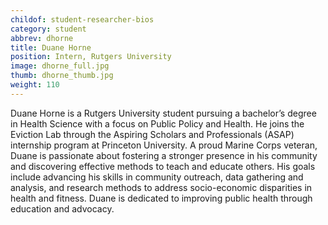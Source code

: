 ```yaml
---
childof: student-researcher-bios
category: student
abbrev: dhorne
title: Duane Horne
position: Intern, Rutgers University
image: dhorne_full.jpg
thumb: dhorne_thumb.jpg
weight: 110
---
```

Duane Horne is a Rutgers University student pursuing a bachelor’s degree in Health Science with a focus on Public Policy and Health. He joins the Eviction Lab through the Aspiring Scholars and Professionals (ASAP) internship program at Princeton University. A proud Marine Corps veteran, Duane is passionate about fostering a stronger presence in his community and discovering effective methods to teach and educate others. His goals include advancing his skills in community outreach, data gathering and analysis, and research methods to address socio-economic disparities in health and fitness. Duane is dedicated to improving public health through education and advocacy.
